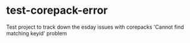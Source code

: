 # test-corepack-error
Test project to track down the esday issues with corepacks 'Cannot find matching keyid' problem

